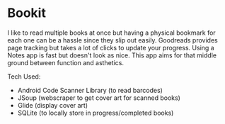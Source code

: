 # Bookit
I like to read multiple books at once but having a physical bookmark for each one can be a hassle since they slip out easily. Goodreads provides page tracking but takes a lot of clicks to update your progress. Using a Notes app is fast but doesn't look as nice. This app aims for that middle ground between function and asthetics. 

Tech Used:
 - Android Code Scanner Library (to read barcodes)
 - JSoup (webscraper to get cover art for scanned books)
 - Glide (display cover art)
 - SQLite (to locally store in progress/completed books)
 
 
